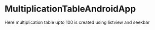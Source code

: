 # MultiplicationTableAndroidApp
Here multiplication table upto 100 is created using listview and seekbar 
